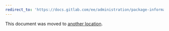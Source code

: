 ```yaml
---
redirect_to: 'https://docs.gitlab.com/ee/administration/package-information/defaults.html'
---
```


This document was moved to [another location](https://docs.gitlab.com/ee/administration/package-information/defaults.html).

<!-- This redirect file can be deleted after 2022-03-28. -->
<!-- Before deletion, see: https://docs.gitlab.com/ee/development/documentation/#move-or-rename-a-page -->
